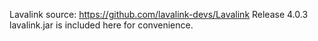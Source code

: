 Lavalink source: https://github.com/lavalink-devs/Lavalink
Release 4.0.3 lavalink.jar is included here for convenience.
